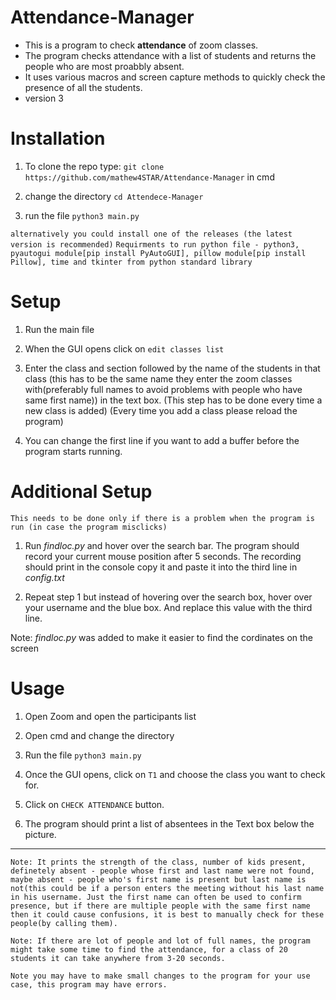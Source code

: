 # Attendance-Manager
- This is a program to check **attendance** of zoom classes.
- The program checks attendance with a list of students and returns the people who are most proabbly absent.
- It uses various macros and screen capture methods to quickly check the presence of all the students.
- version 3

# Installation
1. To clone the repo type:
`git clone https://github.com/mathew4STAR/Attendance-Manager`
in cmd

2. change the directory
`cd Attendece-Manager`

3. run the file 
`python3 main.py`

`alternatively you could install one of the releases (the latest version is recommended)`
`Requirments to run python file - python3, pyautogui module[pip install PyAutoGUI], pillow module[pip install Pillow], time and tkinter from python standard library`

# Setup

1. Run the main file

2. When the GUI opens click on `edit classes list`

3. Enter the class and section followed by the name of the students in that class (this has to be the same name they enter the zoom classes with(preferably full names to avoid problems with people who have same first name)) in the text box. (This step has to be done every time a new class is added) (Every time you add a class please reload the program)

4. You can change the first line if you want to add a buffer before the program starts running.

# Additional Setup

`This needs to be done only if there is a problem when the program is run (in case the program misclicks) `

1. Run *findloc.py* and hover over the search bar. The program should record your current mouse position after 5 seconds. The recording should print in the console copy it and paste it into the third line in *config.txt*

2. Repeat step 1 but instead of hovering over the search box, hover over your username and the blue box.
And replace this value with the third line.

Note: *findloc.py* was added to make it easier to find the cordinates on the screen

 
# Usage
1. Open Zoom and open the participants list

2. Open cmd and change the directory

3. Run the file
`python3 main.py`

4. Once the GUI opens, click on `T1` and choose the class you want to check for.

5. Click on  `CHECK ATTENDANCE` button.

6. The program should print a list of absentees in the Text box below the picture. 

--------

`Note: It prints the strength of the class, number of kids present, definetely absent - people whose first and last name were not found, maybe absent - people who's first name is present but last name is not(this could be if a person enters the meeting without his last name in his username. Just the first name can often be used to confirm presence, but if there are multiple people with the same first name then it could cause confusions, it is best to manually check for these people(by calling them).`

`Note: If there are lot of people and lot of full names, the program might take some time to find the attendance, for a class of 20 students it can take anywhere from 3-20 seconds.`

`Note you may have to make small changes to the program for your use case, this program may have errors.`
